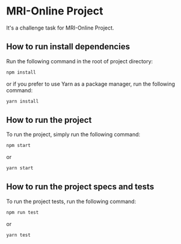 # MRI-Online Project

It's a challenge task for MRI-Online Project.

## How to run install dependencies

Run the following command in the root of project directory:

```bash
npm install
```

or if you prefer to use Yarn as a package manager, run the following command:

```bash
yarn install
```

## How to run the project

To run the project, simply run the following command:

```bash
npm start
```

or

```bash
yarn start
```

## How to run the project specs and tests

To run the project tests, run the following command:

```bash
npm run test
```

or

```bash
yarn test
```
